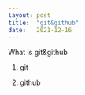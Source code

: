 ```yaml
---
layout: post
title:  "git&github"
date:   2021-12-16
---
```


<p class="intro">W</span>hat is git&github<p>

1. git

2. github